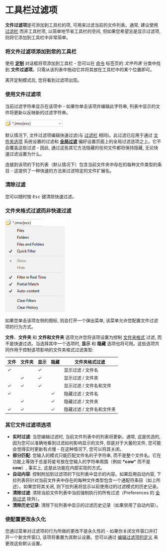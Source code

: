 # 工具栏过滤项

**文件过滤项**是可添加到工具栏的项, 可用来过滤当前的文件列表。通常, 建议使用 [过滤栏](filter_bar.zh.md) 而非工具栏项, 以简单地节省工具栏的空间, 但如果您希望总是显示过滤项, 则将它添加到工具栏中非常简单。

### 将文件过滤项添加到您的工具栏

使用 **[定制](/Manual/customize/README.zh.md)** 对话框将项添加到工具栏 - 您可以在 [命令](/Manual/customize/the_customize_dialog/commands.zh.md) 标签页的 *文件列表* 分类中找到 **文件过滤项**。只需从该列表中拖动它并将其放在工具栏中的某个位置即可。

离开定制模式后, 您将看到过滤项出现。

### 使用文件过滤项

当前过滤字符串显示在该项中 - 如果你单击该项并编辑此字符串, 列表中显示的文件将更新以反映新的过滤字符串。

![](/Manual/images/media/13/filter_field_1.png)

默认情况下, 文件过滤项编辑快速过滤(与 [过滤栏](filter_bar.zh.md) 相同)。此过滤已应用于通过 [文件夹选项](../folder_options/README.zh.md) 系统设置的过滤和 **[全局过滤](/Manual/preferences/preferences_categories/filtering_and_sorting/global_filters.zh.md)** 偏好设置页面上的全局过滤选项之上。它不会覆盖这些过滤 - 因此, 通过这些其它方法隐藏的任何文件都将保持隐藏, 无论快速过滤设置为什么。

连接到该项的下拉列表（默认情况下）包含当前文件夹中存在的每种文件类型的条目 - 这提供了一种快速的方法来过滤特定的文件扩展名。

### 清除过滤

您可以随时按 <kbd>Esc</kbd> 键清除快速过滤。

### 文件夹格式过滤而非快速过滤

![](/Manual/images/media/13/filter_field_2.png)

如果您单击该项左侧的图标, 则会打开一个弹出菜单, 该菜单允许您配置文件过滤项的行为方式。

**文件**、**文件夹** 和 **文件和文件夹** 选项允许您将该项设置为控制 [文件夹格式](/Manual/basic_concepts/folder_options/README.zh.md) 过滤, 而不是快速过滤。当选择其中一个选项时, **显示** 和 **隐藏** 选项也将可用。这些选项共同作用于控制该项影响的文件夹格式过滤类型:

| 文件 | 文件夹 | 显示 | 隐藏 | 文件夹格式过滤                    |
|-------|---------|------|------|-----------------------------------------|
| ✓     |         | ✓    |      | 显示过滤 / 文件名                  |
|       | ✓       | ✓    |      | 显示过滤 / 文件夹                   |
| ✓     | ✓       | ✓    |      | 显示过滤 / 文件名和文件               |
| ✓     |         |      | ✓    | 隐藏过滤 / 文件名                  |
|       | ✓       |      | ✓    | 隐藏过滤 / 文件夹                   |
| ✓     | ✓       |      | ✓    | 隐藏过滤 / 文件名和文件夹                   |

### 其它文件过滤项选项

- **实时过滤**: 当您编辑过滤时, 当前文件列表中的列表将更新。通常, 这是优选的, 因为您可以准确地看到过滤如何影响显示的文件, 但是对于大量的文件, 您可能会觉得实时更新有点慢 - 在这种情况下, 您可以将其关闭。
- **部分匹配**: 您输入的模式只能匹配文件名的子字符串, 而不是整个文件名。它在功能上等效于总是将星号放在您输入的字符串周围（例如 **\*cow**\* 而不是 **cow**）, 事实上, 这是此功能在内部实现的方式。
- **自动内容**: 控制附加到过滤项的下拉列表中显示的内容。如果启用自动内容, 下拉列表将针对当前文件夹中存在的每种文件类型包含一个通配符条目（如上所述）。如果您将其关闭, 则下拉列表将显示以前使用过的过滤模式的历史记录。
- **清除过滤**: 清除当前文件列表中当前强制执行的所有过滤（Preferences 的 [全局过滤](/Manual/preferences/preferences_categories/filtering_and_sorting/global_filters.zh.md) 除外）。
- **清除历史记录**: 清除下拉列表中显示的过滤历史记录（如果禁用了自动内容）。

### 使配置更改永久化

您通过菜单对过滤项的行为所做的更改不是永久性的 - 如果你关闭文件窗口并打开一个新文件窗口, 该项将重置为其默认设置。您可以通过 [编辑过滤项的定义](/Manual/customize/creating_your_own_buttons/editing_the_toolbar/field_buttons/filter_field_configuration.zh.md) 来更改这些默认设置。